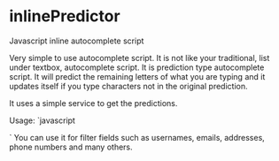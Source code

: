 # inlinePredictor
Javascript inline autocomplete script

Very simple to use autocomplete script.
It is not like your traditional, list under textbox, autocomplete script.
It is prediction type autocomplete script. It will predict the remaining letters
of what you are typing and it updates itself if you type characters not in the original
prediction.

It uses a simple service to get the predictions.

Usage:
`javascript
<script type="type/javascript" src="predictor.js"></script>
<script type="text/javascript">
  var predictable = document.querySelector('input[name="q"]');
  predict.bind(predictable, {
    service: 'predictions.json'
  });
</script>
`
You can use it for filter fields such as usernames, emails, addresses, phone numbers and many others.
